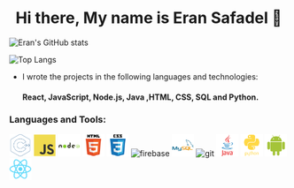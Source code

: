 <div align="center">
  <h1> <b> Hi there, My name is Eran Safadel 👋  </b> </h1>                   
</div>
 
 ![Eran's GitHub stats](https://github-readme-stats.vercel.app/api?username=eransafadel&show_icons=true&theme=radical)

![Top Langs](https://github-readme-stats.vercel.app/api/top-langs/?username=eransafadel&theme=tokyonight&layout=compact)

- I wrote the projects in the following languages and technologies:
  #### React, JavaScript, Node.js, Java ,HTML, CSS, SQL and Python.



<h3 align="left">Languages and Tools:</h3>
<p align="left"> 

 <img src="https://github.com/devicons/devicon/blob/master/icons/cplusplus/cplusplus-line.svg" alt="cpp" width="40" height="40"/>  
 <img src="https://github.com/devicons/devicon/blob/master/icons/javascript/javascript-original.svg" alt="javascript" width="40" height="40"/> 
 <img src="https://github.com/devicons/devicon/blob/master/icons/nodejs/nodejs-original-wordmark.svg" alt="node.js" width="40" height="40"/> 
 <img src="https://github.com/devicons/devicon/blob/master/icons/html5/html5-original-wordmark.svg" alt="html5" width="40" height="40"/>
 <img src="https://github.com/devicons/devicon/blob/master/icons/css3/css3-original-wordmark.svg" alt="css3" width="40"   height="40"/>
 <img src="https://www.vectorlogo.zone/logos/firebase/firebase-icon.svg" alt="firebase" width="40" height="40"/>
 <img src="https://github.com/devicons/devicon/blob/master/icons/mysql/mysql-original-wordmark.svg" alt="mysql" width="40" height="40"/>
 <img src="https://www.vectorlogo.zone/logos/git-scm/git-scm-icon.svg" alt="git" width="40" height="40"/>
 <img src="https://github.com/devicons/devicon/blob/master/icons/java/java-original-wordmark.svg" alt="java" width="40" height="40"/>
 <img src="https://github.com/devicons/devicon/blob/master/icons/python/python-plain-wordmark.svg" alt="python" width="40" height="40"/>
 <img src="https://github.com/devicons/devicon/blob/master/icons/android/android-original.svg" alt="android studio" width="40" height="40"/>
 <img src="https://github.com/devicons/devicon/blob/master/icons/react/react-original.svg" alt="react" width="40" height="40"/>
 
  </p>

